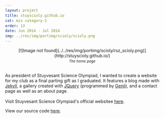```yaml
---
layout: project
title: stuyscioly.github.io
cat: mix category-2
order: 13
date: Jun 2014 - Jul 2014
img: ../res/img/portimg/scioly/scioly.png
---
```


<center>[![Image not found](../../res/img/portimg/scioly/rsz_scioly.png)](http://stuyscioly.github.io/)
<div><small><i>The home page</i></small></div></center><br>

As president of Stuyvesant Science Olympiad, I wanted to create a website for my club as a final parting gift as I graduated. It features a blog made with [Jekyll](http://jekyllrb.com/), a gallery created with [JQuery](http://jquery.com/) (programmed by [Genji](http://genjinoguchi.github.io/)), and a contact page as well as an about page.
<br><br>
Visit Stuyvesant Science Olympiad's official websitee [here](http://stuyscioly.github.io/).

View our source code [here](https://github.com/StuySciOly/StuySciOly.github.io).